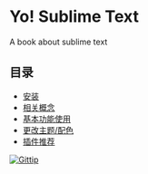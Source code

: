 # Yo! Sublime Text
A book about sublime text

## 目录

* [安装](https://github.com/lisposter/yo-sublime-text/blob/master/manuscript/chapter1.md)
* [相关概念](https://github.com/lisposter/yo-sublime-text/blob/master/manuscript/chapter2.md)
* [基本功能使用](https://github.com/lisposter/yo-sublime-text/blob/master/manuscript/chapter3.md)
* [更改主题/配色](https://github.com/lisposter/yo-sublime-text/blob/master/manuscript/chapter4.md)
* [插件推荐](https://github.com/lisposter/yo-sublime-text/blob/master/manuscript/chapter5.md)

[![Gittip][gittip-image]][gittip-url]

[gittip-image]: https://img.shields.io/gittip/lisposter.svg?style=flat
[gittip-url]: https://www.gittip.com/lisposter/
